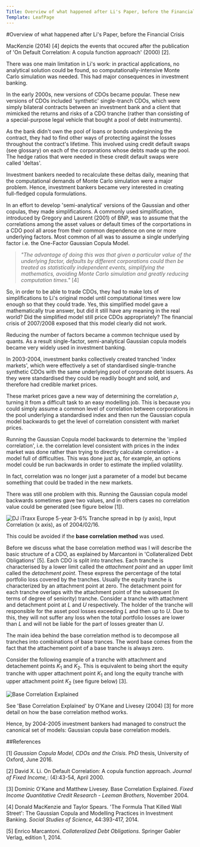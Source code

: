 ```yaml
---
Title: Overview of what happened after Li's Paper, before the Financial Crisis
Template: LeafPage
---
```


#Overview of what happened after Li's Paper, before the Financial Crisis

MacKenzie (2014) [4] depicts the events that occured after the publication of 'On Default Correlation: A copula function approach' (2000) [2]. 

There was one main limitation in Li's work: in practical applications, no analytical solution could be found, so computationally-intensive Monte Carlo simulation was needed. This had major consequences in investment banking.

In the early 2000s, new versions of CDOs became popular. These new versions of CDOs included 'synthetic' single-tranch CDOs, which were simply bilateral contracts between an investment bank and a client that mimicked the returns and risks of a CDO tranche (rather than consisting of a special-purpose legal vehicle that bought a pool of debt instruments).
	
As the bank didn't own the pool of loans or bonds underpinning the contract, they had to find other ways of protecting against the losses throughout the contract's lifetime. This involved using credit default swaps (see glossary) on each of the corporations whose debts made up the pool. The hedge ratios that were needed in these credit default swaps were called 'deltas'.

Investment bankers needed to recalculate these deltas daily, meaning that the computational demands of Monte Carlo simulation were a major problem. Hence, investment bankers became very interested in creating full-fledged copula formulations.
	
In an effort to develop 'semi-analytical' versions of the Gaussian and other copulas, they made simplifications. A commonly used simplification, introduced by Gregory and Laurent (2001) of BNP, was to assume that the correlations among the asset values or default times of the corportations in a CDO pool all arose from their common dependence on one or more underlying factors. Most common of all was to assume a single underlying factor i.e. the One-Factor Gaussian Copula Model. 

>*"The advantage of doing this was that given a particular value of the underlying factor, defaults by different corporations could then be treated as statistically independent events, simplifying the mathematics, avoiding Monte Carlo simulation and greatly reducing computation times."* [4]


So, in order to be able to trade CDOs, they had to make lots of simplifications to Li's original model until computational times were low enough so that they could trade. Yes, this simplified model gave a mathematically true answer, but did it still have any meaning in the real world? Did the simplified model still price CDOs appropriately? The financial crisis of 2007/2008 exposed that this model clearly did not work.

Reducing the number of factors became a common technique used by quants. As a result single-factor, semi-analytical Gaussian copula models became very widely used in investment banking. 

In 2003-2004, investment banks collectively created tranched 'index markets', which were effectively a set of standardised single-tranche synthetic CDOs with the same underlying pool of corporate debt issuers. As they were standardised they could be readily bought and sold, and therefore had credible market prices. 

These market prices gave a new way of determining the correlation $\rho$, turning it from a difficult task to an easy modelling job. This is because you could simply assume a common level of correlation between corporations in the pool underlying a standardised index and then run the Gaussian copula model backwards to get the level of correlation consistent with market prices. 

Running the Gaussian Copula model backwards to determine the 'implied correlation', i.e. the correlation level consistent with prices in the index market was done rather than trying to directly calculate correlation - a model full of difficulties. This was done just as, for example, an options model could be run backwards in order to estimate the implied volatility.

In fact, correlation was no longer just a parameter of a model but became something that could be traded in the new markets.

There was still one problem with this. Running the Gaussian copula model backwards sometimes gave two values, and in others cases no correlation value could be generated (see figure below [1]).

![DJ iTraxx Europe 5-year 3-6\% Tranche spread in bp (y axis), Input Correlation (x axis), as of 2004/02/16.](http://cueimps.soc.srcf.net/course/media/Figure12.png "DJ iTraxx Europe 5-year 3-6\% Tranche spread in bp (y axis), Input Correlation (x axis), as of 2004/02/16.")

This could be avoided if the **base correlation method** was used. 

Before we discuss what the base correlation method was I will describe the basic structure of a CDO, as explained by Marcantoni in 'Collateralized Debt Obligations' [5].
Each CDO is split into tranches. Each tranche is characterised by a lower limit called the *attachment point* and an upper limit called the *detachment point*. These express the percentage of the total portfolio loss covered by the tranches. Usually the equity tranche is
characterized by an attachment point at zero. The detachment point for each tranche overlaps with the attachment point of the subsequent (in terms of degree of seniority) tranche. Consider a tranche with attachment and detachment point at $L$ and $U$ respectively. The holder of the tranche will responsible for the asset pool losses exceeding $L$ and then up to $U$. Due to this, they will not suffer any loss when the total portfolio losses are lower than $L$ and will not be liable for the part of losses greater than $U$. 

The main idea behind the base correlation method is to decompose all tranches into combinations of base trances. The word base comes from the fact that the attachement point of a base tranche is always zero. 

Consider the following example of a tranche with attachment and detachement points $K_1$ and $K_2$. This is equivalent to being short the equity tranche with upper attachment point $K_1$ and long the equity tranche with upper attachment point $K_2$ (see figure below) [3].

![Base Correlation Explained](http://cueimps.soc.srcf.net/course/media/Figure13.png "Base Correlation Explained")

See 'Base Correlation Explained' by O'Kane and Livesey (2004) [3] for more detail on how the base correlation method works. 

Hence, by 2004-2005 investment bankers had managed to construct the canonical set of models: Gaussian copula base correlation models. 

##References

[1] *Gaussian Copula Model, CDOs and the Crisis.* PhD thesis, University of Oxford, June 2016.

[2] David X. Li. On Default Correlation: A copula function approach. *Journal of Fixed Income,*: (4):43-54, April 2000.

[3] Dominic O'Kane and Matthew Livesey. Base Correlation Explained. *Fixed Income Quantitative Credit Research - Leeman Brothers,* November 2004. 

[4] Donald MacKenzie and Taylor Spears. 'The Formula That Killed Wall Street': The Gaussian Copula and Modelling Practices in Investment Banking. *Social Studies of Science*, 44:393-417, 2014.

[5] Enrico Marcantoni. *Collateralized Debt Obligations.* Springer Gabler Verlag, edition 1, 2014.
